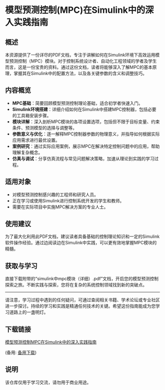 # 模型预测控制(MPC)在Simulink中的深入实践指南

## 概述
本资源提供了一份详尽的PDF文档，专注于讲解如何在Simulink环境下高效运用模型预测控制（MPC）模块。对于控制系统设计者、自动化工程领域的学者及学生而言，这是一份宝贵的资料。通过这份文档，读者将能够深入了解MPC的基本原理，掌握其在Simulink中的配置方法，以及各关键参数的含义和调整技巧。

## 内容概览
- **MPC基础**：简要回顾模型预测控制理论基础，适合初学者快速入门。
- **Simulink环境搭建**：详细介绍如何在Simulink中搭建MPC控制器，包括必要的工具箱安装步骤。
- **模块详解**：深入剖析MPC模块的各项设置选项，包括但不限于目标变量、约束条件、预测模型的选择与调整等。
- **参数意义与优化**：逐一解释MPC控制器参数的物理意义，并指导如何根据实际应用需求进行最优设置。
- **案例研究**：通过实际应用案例，展示MPC在解决特定控制问题中的应用，帮助理解复杂概念。
- **仿真与调试**：分享仿真流程与常见问题解决策略，加速从理论到实践的学习过程。

## 适用对象
- 对模型预测控制感兴趣的工程师和研究人员。
- 正在学习或使用Simulink进行控制系统开发的学生和教师。
- 需要在实际项目中实施MPC解决方案的专业人士。

## 使用建议
为了最大化利用此PDF文档，建议读者具备基础的控制理论知识和一定的Simulink软件操作经验。通过边阅读边在Simulink中实践，可以更有效地掌握MPC模块的精髓。

## 获取与学习
直接下载附带的“simulink中mpc模块（详细）.pdf”文档，开启您的模型预测控制探索之旅。不断实践与探索，您将在复杂的系统控制领域找到新的突破点。

---

请注意，学习过程中遇到的任何疑问，可通过查阅相关书籍、学术论坛或专业社区进一步探讨。持续的学习和实践是精通任何技术的关键。希望这份指南能成为您学习道路上的一盏明灯。

## 下载链接
[模型预测控制MPC在Simulink中的深入实践指南](https://pan.quark.cn/s/3d04de888046) 

(备用: [备用下载](https://pan.baidu.com/s/1Mb6dbmuJmnc4MpIIwRoz3Q?pwd=1234))

## 说明

该仓库仅用于学习交流，请勿用于商业用途。
